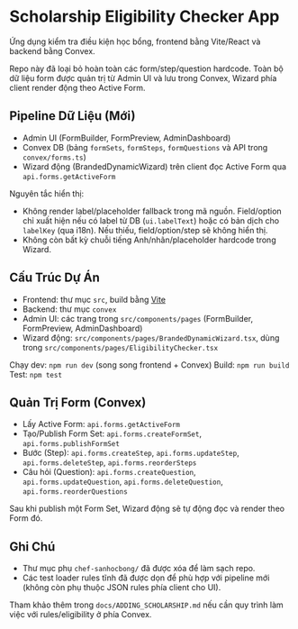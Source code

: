 # Scholarship Eligibility Checker App

Ứng dụng kiểm tra điều kiện học bổng, frontend bằng Vite/React và backend bằng Convex.

Repo này đã loại bỏ hoàn toàn các form/step/question hardcode. Toàn bộ dữ liệu form được quản trị từ Admin UI và lưu trong Convex, Wizard phía client render động theo Active Form.

## Pipeline Dữ Liệu (Mới)

- Admin UI (FormBuilder, FormPreview, AdminDashboard)
- Convex DB (bảng `formSets`, `formSteps`, `formQuestions` và API trong `convex/forms.ts`)
- Wizard động (BrandedDynamicWizard) trên client đọc Active Form qua `api.forms.getActiveForm`

Nguyên tắc hiển thị:
- Không render label/placeholder fallback trong mã nguồn. Field/option chỉ xuất hiện nếu có label từ DB (`ui.labelText`) hoặc có bản dịch cho `labelKey` (qua i18n). Nếu thiếu, field/option/step sẽ không hiển thị.
- Không còn bất kỳ chuỗi tiếng Anh/nhãn/placeholder hardcode trong Wizard.

## Cấu Trúc Dự Án

- Frontend: thư mục `src`, build bằng [Vite](https://vitejs.dev/)
- Backend: thư mục `convex`
- Admin UI: các trang trong `src/components/pages` (FormBuilder, FormPreview, AdminDashboard)
- Wizard động: `src/components/pages/BrandedDynamicWizard.tsx`, dùng trong `src/components/pages/EligibilityChecker.tsx`

Chạy dev: `npm run dev` (song song frontend + Convex)
Build: `npm run build`
Test: `npm test`

## Quản Trị Form (Convex)

- Lấy Active Form: `api.forms.getActiveForm`
- Tạo/Publish Form Set: `api.forms.createFormSet`, `api.forms.publishFormSet`
- Bước (Step): `api.forms.createStep`, `api.forms.updateStep`, `api.forms.deleteStep`, `api.forms.reorderSteps`
- Câu hỏi (Question): `api.forms.createQuestion`, `api.forms.updateQuestion`, `api.forms.deleteQuestion`, `api.forms.reorderQuestions`

Sau khi publish một Form Set, Wizard động sẽ tự động đọc và render theo Form đó.

## Ghi Chú

- Thư mục phụ `chef-sanhocbong/` đã được xóa để làm sạch repo.
- Các test loader rules tĩnh đã được dọn để phù hợp với pipeline mới (không còn phụ thuộc JSON rules phía client cho UI).

Tham khảo thêm trong `docs/ADDING_SCHOLARSHIP.md` nếu cần quy trình làm việc với rules/eligibility ở phía Convex.
